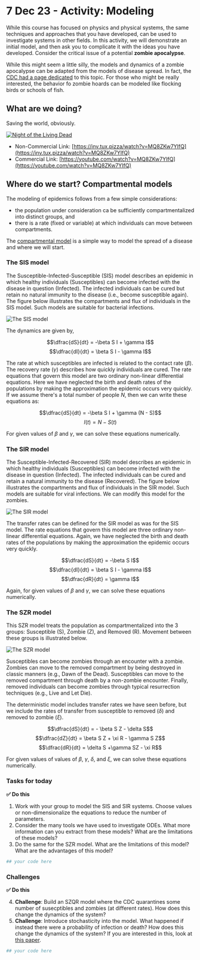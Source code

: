 # 7 Dec 23 - Activity: Modeling

While this course has focused on physics and physical systems, the same techniques and approaches that you have developed, can be used to investigate systems in other fields. In this activity, we will demonstrate an initial model, and then ask you to complicate it with the ideas you have developed. Consider the critical issue of a potential **zombie apocalypse**.

While this might seem a little silly, the models and dynamics of a zombie apocalypse can be adapted from the models of disease spread. In fact, the [CDC had a page dedicated](https://www.usatoday.com/story/news/nation/2021/03/05/zombie-apocalypse-cdc-useful-advice-any-emergency-pandemic/6920614002/) to this topic. For those who might be really interested, the behavior fo zombie hoards can be modeled like flocking birds or schools of fish.

## What are we doing?  

Saving the world, obviously.

[![Night of the Living Dead](https://markdown-videos-api.jorgenkh.no/youtube/MQ8ZKw7YIfQ?width=720&height=405)](https://inv.tux.pizza/watch?v=MQ8ZKw7YIfQ)

- Non-Commercial Link: [https://inv.tux.pizza/watch?v=MQ8ZKw7YIfQ](https://inv.tux.pizza/watch?v=MQ8ZKw7YIfQ)
- Commercial Link: [https://youtube.com/watch?v=MQ8ZKw7YIfQ](https://youtube.com/watch?v=MQ8ZKw7YIfQ)

## Where do we start? Compartmental models

The modeling of epidemics follows from a few simple considerations:

* the population under consideration ca be sufficiently compartmentalized into distinct groups, and
* there is a rate (fixed or variable) at which individuals can move between compartments.

The [compartmental model](https://en.wikipedia.org/wiki/Compartmental_models_in_epidemiology) is a simple way to model the spread of a disease and where we will start.

### The SIS model

The Susceptible-Infected-Susceptible (SIS) model describes an epidemic in which healthy individuals (Susceptibles) can become infected with the disease in question (Infected). The infected individuals can be cured but retain no natural immunity to the disease (i.e., become susceptible again). The figure below illustrates the compartments and flux of individuals in the SIS model. Such models are suitable for bacterial infections.

![The SIS model](../../images/activity-zombies_sis.png)

The dynamics are given by,

$$\dfrac{dS}{dt} = -\beta S I + \gamma I$$
$$\dfrac{dI}{dt} = \beta S I - \gamma I$$

The rate at which susceptibles are infected is related to the contact rate ($\beta$). The recovery rate ($\gamma$) describes how quickly individuals are cured. The rate equations that govern this model are two ordinary non-linear differential equations. Here we have neglected the birth and death rates of the populations by making the approximation the epidemic occurs very quickly. If we assume there's a total number of people $N$, then we can write these equations as:

$$\dfrac{dS}{dt} = -\beta S I + \gamma (N - S)$$
$$I(t) = N - S(t)$$

For given values of $\beta$ and $\gamma$, we can solve these equations numerically.

### The SIR model

The Susceptible-Infected-Recovered (SIR) model describes an epidemic in which healthy individuals (Susceptibles) can become infected with the disease in question (Infected). The infected individuals can be cured and retain a natural immunity to the disease (Recovered). The figure below illustrates the compartments and flux of individuals in the SIR model. Such models are suitable for viral infections. We can modify this model for the zombies.

![The SIR model](../../images/activity-zombies_sir.png)

The transfer rates can be defined for the SIR model as was for the SIS model. The rate equations that govern this model are three ordinary non-linear differential equations. Again, we have neglected the birth and death rates of the populations by making the approximation the epidemic occurs very quickly.

$$\dfrac{dS}{dt} = -\beta S I$$
$$\dfrac{dI}{dt} = \beta S I - \gamma I$$
$$\dfrac{dR}{dt} = \gamma I$$

Again, for given values of $\beta$ and $\gamma$, we can solve these equations numerically.

### The SZR model

This SZR model treats the population as compartmentalized into the 3 groups: Susceptible (S), Zombie (Z), and Removed (R). Movement between these groups is illustrated below.

![The SZR model](../../images/activity-zombies_szr.png)

Susceptibles can become zombies through an encounter with a zombie. Zombies can move to the removed compartment by being destroyed in classic manners (e.g., Dawn of the Dead). Susceptibles can move to the removed compartment through death by a non-zombie encounter. Finally, removed individuals can become zombies through typical resurrection techniques (e.g., Live and Let Die).


The deterministic model includes transfer rates we have seen before, but we include the rates of transfer from susceptible to removed ($\delta$) and removed to zombie ($\xi$).

$$\dfrac{dS}{dt} = - \beta S Z - \delta S$$
$$\dfrac{dZ}{dt} = \beta S Z + \xi R - \gamma S Z$$
$$\dfrac{dR}{dt} = \delta S +\gamma SZ - \xi R$$

For given values of values of $\beta$, $\gamma$, $\delta$, and $\xi$, we can solve these equations numerically.

### Tasks for today

**&#9989; Do this** 

1. Work with your group to model the SIS and SIR systems. Choose values or non-dimensionalize the equations to reduce the number of parameters.
2. Consider the many tools we have used to investigate ODEs. What more information can you extract from these models? What are the limitations of these models?
3. Do the same for the SZR model. What are the limitations of this model? What are the advantages of this model?


```python
## your code here
```

### Challenges

**&#9989; Do this** 

4. **Challenge**: Build an SZQR model where the CDC quarantines some number of susecptibles and zombies (at different rates). How does this change the dynamics of the system?
5. **Challenge**: Introduce stochasticity into the model. What happened if instead there were a probability of infection or death? How does this change the dynamics of the system? If you are interested in this, look at [this paper](../assets/papers/z-epidemic.pdf).


```python
## your code here
```


```python

```
